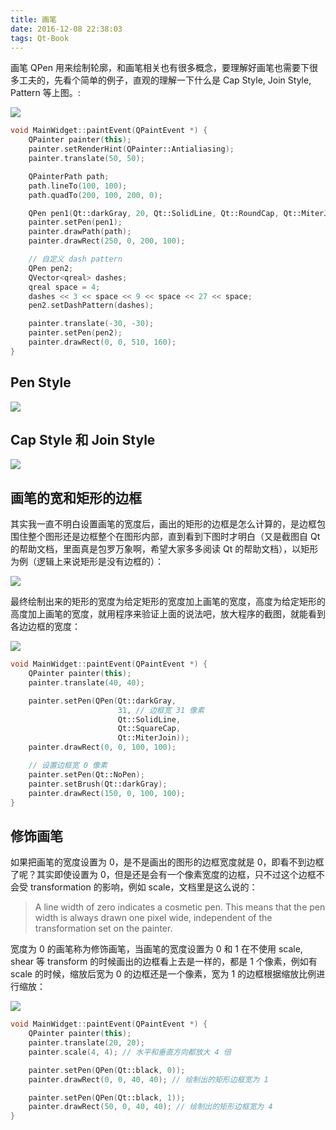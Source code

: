 ```yaml
---
title: 画笔
date: 2016-12-08 22:38:03
tags: Qt-Book
---
```

画笔 QPen 用来绘制轮廓，和画笔相关也有很多概念，要理解好画笔也需要下很多工夫的，先看个简单的例子，直观的理解一下什么是 Cap Style, Join Style, Pattern 等上图。:

![](/img/qt-book/paint/Paint-Base-PenDemo.png)

```cpp
void MainWidget::paintEvent(QPaintEvent *) {
    QPainter painter(this);
    painter.setRenderHint(QPainter::Antialiasing);
    painter.translate(50, 50);

    QPainterPath path;
    path.lineTo(100, 100);
    path.quadTo(200, 100, 200, 0);

    QPen pen1(Qt::darkGray, 20, Qt::SolidLine, Qt::RoundCap, Qt::MiterJoin);
    painter.setPen(pen1);
    painter.drawPath(path);
    painter.drawRect(250, 0, 200, 100);

    // 自定义 dash pattern
    QPen pen2;
    QVector<qreal> dashes;
    qreal space = 4;
    dashes << 3 << space << 9 << space << 27 << space;
    pen2.setDashPattern(dashes);

    painter.translate(-30, -30);
    painter.setPen(pen2);
    painter.drawRect(0, 0, 510, 160);
}
```

<!--more-->

## Pen Style  

![](/img/qt-book/paint/Paint-Base-PenStyle.png)

## Cap Style 和 Join Style

![](/img/qt-book/paint/Paint-Base-PenCapJoinStyle.png)

## 画笔的宽和矩形的边框

其实我一直不明白设置画笔的宽度后，画出的矩形的边框是怎么计算的，是边框包围住整个图形还是边框整个在图形内部，直到看到下图时才明白（又是截图自 Qt 的帮助文档，里面真是包罗万象啊，希望大家多多阅读 Qt 的帮助文档），以矩形为例（逻辑上来说矩形是没有边框的）：

![](/img/qt-book/paint/Paint-Base-PenWidth-1.png)

最终绘制出来的矩形的宽度为给定矩形的宽度加上画笔的宽度，高度为给定矩形的高度加上画笔的宽度，就用程序来验证上面的说法吧，放大程序的截图，就能看到各边边框的宽度：

![](/img/qt-book/paint/Paint-Base-PenWidth-3.png)

```cpp
void MainWidget::paintEvent(QPaintEvent *) {
    QPainter painter(this);
    painter.translate(40, 40);

    painter.setPen(QPen(Qt::darkGray, 
                        31, // 边框宽 31 像素
                        Qt::SolidLine, 
                        Qt::SquareCap, 
                        Qt::MiterJoin));
    painter.drawRect(0, 0, 100, 100);

    // 设置边框宽 0 像素
    painter.setPen(Qt::NoPen);
    painter.setBrush(Qt::darkGray);
    painter.drawRect(150, 0, 100, 100);
}
```

## 修饰画笔

如果把画笔的宽度设置为 0，是不是画出的图形的边框宽度就是 0，即看不到边框了呢？其实即使设置为 0，但是还是会有一个像素宽度的边框，只不过这个边框不会受 transformation 的影响，例如 scale，文档里是这么说的：

> A line width of zero indicates a cosmetic pen. This means that the pen width is always drawn one pixel wide, independent of the transformation set on the painter.

宽度为 0 的画笔称为修饰画笔，当画笔的宽度设置为 0 和 1 在不使用 scale, shear 等 transform 的时候画出的边框看上去是一样的，都是 1 个像素，例如有 scale 的时候，缩放后宽为 0 的边框还是一个像素，宽为 1 的边框根据缩放比例进行缩放：

![](/img/qt-book/paint/Paint-Base-PenWidth-2.png)

```cpp
void MainWidget::paintEvent(QPaintEvent *) {
    QPainter painter(this);
    painter.translate(20, 20);
    painter.scale(4, 4); // 水平和垂直方向都放大 4 倍

    painter.setPen(QPen(Qt::black, 0));
    painter.drawRect(0, 0, 40, 40); // 绘制出的矩形边框宽为 1

    painter.setPen(QPen(Qt::black, 1));
    painter.drawRect(50, 0, 40, 40); // 绘制出的矩形边框宽为 4
}
```